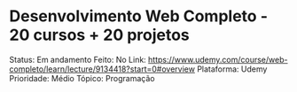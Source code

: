 # Desenvolvimento Web Completo - 20 cursos + 20 projetos

Status: Em andamento
Feito: No
Link: https://www.udemy.com/course/web-completo/learn/lecture/9134418?start=0#overview
Plataforma: Udemy
Prioridade: Médio
Tópico: Programação